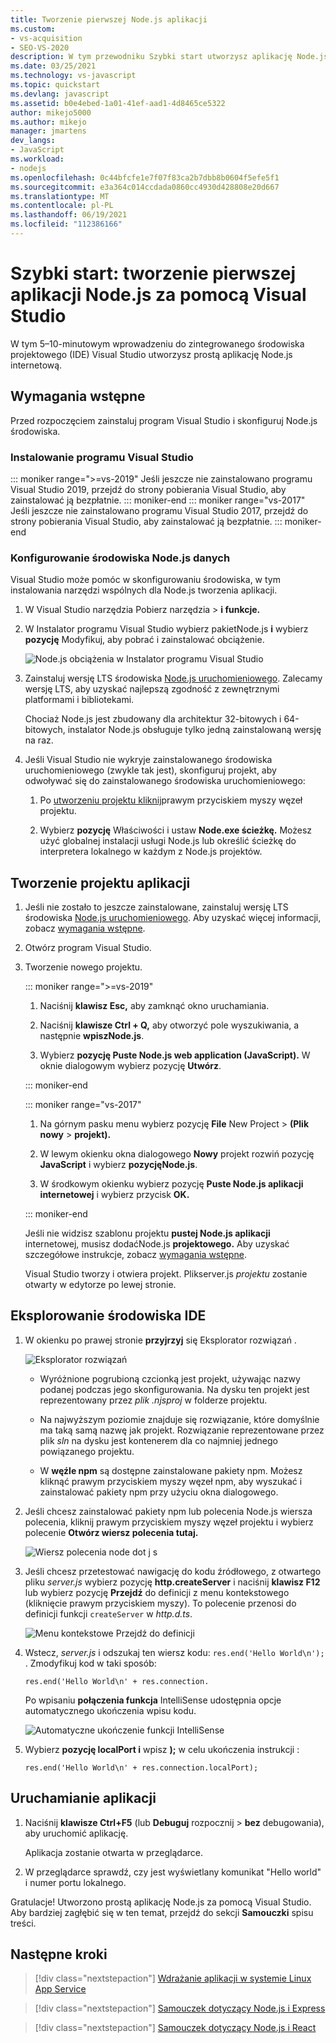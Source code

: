 ```yaml
---
title: Tworzenie pierwszej Node.js aplikacji
ms.custom:
- vs-acquisition
- SEO-VS-2020
description: W tym przewodniku Szybki start utworzysz aplikację Node.js w Visual Studio
ms.date: 03/25/2021
ms.technology: vs-javascript
ms.topic: quickstart
ms.devlang: javascript
ms.assetid: b0e4ebed-1a01-41ef-aad1-4d8465ce5322
author: mikejo5000
ms.author: mikejo
manager: jmartens
dev_langs:
- JavaScript
ms.workload:
- nodejs
ms.openlocfilehash: 0c44bfcfe1e7f07f83ca2b7dbb8b0604f5efe5f1
ms.sourcegitcommit: e3a364c014ccdada0860cc4930d428808e20d667
ms.translationtype: MT
ms.contentlocale: pl-PL
ms.lasthandoff: 06/19/2021
ms.locfileid: "112386166"
---
```

# <a name="quickstart-create-your-first-nodejs-app-with-visual-studio"></a>Szybki start: tworzenie pierwszej aplikacji Node.js za pomocą Visual Studio

W tym 5–10-minutowym wprowadzeniu do zintegrowanego środowiska projektowego (IDE) Visual Studio utworzysz prostą aplikację Node.js internetową.

## <a name="prerequisites"></a>Wymagania wstępne

Przed rozpoczęciem zainstaluj program Visual Studio i skonfiguruj Node.js środowiska.

### <a name="install-visual-studio"></a>Instalowanie programu Visual Studio

::: moniker range=">=vs-2019"
Jeśli jeszcze nie zainstalowano programu Visual Studio 2019, [](https://visualstudio.microsoft.com/downloads) przejdź do strony pobierania Visual Studio, aby zainstalować ją bezpłatnie.
::: moniker-end
::: moniker range="vs-2017"
Jeśli jeszcze nie zainstalowano programu Visual Studio 2017, [](https://visualstudio.microsoft.com/vs/older-downloads/?utm_medium=microsoft&utm_source=docs.microsoft.com&utm_campaign=vs+2017+download) przejdź do strony pobierania Visual Studio, aby zainstalować ją bezpłatnie.
::: moniker-end

### <a name="set-up-your-nodejs-environment"></a>Konfigurowanie środowiska Node.js danych

Visual Studio może pomóc w skonfigurowaniu środowiska, w tym instalowania narzędzi wspólnych dla Node.js tworzenia aplikacji.

1. W Visual Studio narzędzia Pobierz narzędzia  >  **i funkcje.**

1. W Instalator programu Visual Studio wybierz pakietNode.js **i** wybierz **pozycję** Modyfikuj, aby pobrać i zainstalować obciążenie.

    ![Node.js obciążenia w Instalator programu Visual Studio](../ide/media/quickstart-nodejs-workload.png)

1. Zainstaluj wersję LTS środowiska [Node.js uruchomieniowego](https://nodejs.org/en/download/). Zalecamy wersję LTS, aby uzyskać najlepszą zgodność z zewnętrznymi platformami i bibliotekami.

    Chociaż Node.js jest zbudowany dla architektur 32-bitowych i 64-bitowych, instalator Node.js obsługuje tylko jedną zainstalowaną wersję na raz.

1. Jeśli Visual Studio nie wykryje zainstalowanego środowiska uruchomieniowego (zwykle tak jest), skonfiguruj projekt, aby odwoływać się do zainstalowanego środowiska uruchomieniowego:

   1. Po [utworzeniu projektu kliknij](#create-your-app-project)prawym przyciskiem myszy węzeł projektu.

   1. Wybierz **pozycję** Właściwości i ustaw **Node.exe ścieżkę.** Możesz użyć globalnej instalacji usługi Node.js lub określić ścieżkę do interpretera lokalnego w każdym z Node.js projektów.

## <a name="create-your-app-project"></a>Tworzenie projektu aplikacji

1. Jeśli nie zostało to jeszcze zainstalowane, zainstaluj wersję LTS środowiska [Node.js uruchomieniowego](https://nodejs.org/en/download/). Aby uzyskać więcej informacji, zobacz [wymagania wstępne](#prerequisites).

1. Otwórz program Visual Studio.

1. Tworzenie nowego projektu.

    ::: moniker range=">=vs-2019"

    1. Naciśnij **klawisz Esc,** aby zamknąć okno uruchamiania.

    1. Naciśnij **klawisze Ctrl + Q,** aby otworzyć pole wyszukiwania, a następnie **wpiszNode.js**.

    1. Wybierz **pozycję Puste Node.js web application (JavaScript).** W oknie dialogowym wybierz pozycję **Utwórz**.

    ::: moniker-end

    ::: moniker range="vs-2017"
    1. Na górnym pasku menu wybierz pozycję **File** New Project > **(Plik nowy** > **projekt).**

    1. W lewym okienku okna dialogowego **Nowy** projekt rozwiń pozycję **JavaScript** i wybierz **pozycjęNode.js**.

    1. W środkowym okienku wybierz pozycję **Puste Node.js aplikacji internetowej** i wybierz przycisk **OK.**

    ::: moniker-end
    
    Jeśli nie widzisz szablonu projektu **pustej Node.js aplikacji** internetowej, musisz dodaćNode.js **projektowego.** Aby uzyskać szczegółowe instrukcje, zobacz [wymagania wstępne](#prerequisites).

    Visual Studio tworzy i otwiera projekt. Plikserver.js *projektu* zostanie otwarty w edytorze po lewej stronie.

## <a name="explore-the-ide"></a>Eksplorowanie środowiska IDE

1. W okienku po prawej stronie **przyjrzyj** się Eksplorator rozwiązań .

   ![Eksplorator rozwiązań](../ide/media/quickstart-nodejs-solution-explorer.png)

   - Wyróżnione pogrubioną czcionką jest projekt, używając nazwy podanej podczas jego skonfigurowania. Na dysku ten projekt jest reprezentowany przez *plik .njsproj* w folderze projektu.

   - Na najwyższym poziomie znajduje się rozwiązanie, które domyślnie ma taką samą nazwę jak projekt. Rozwiązanie reprezentowane przez plik *sln* na dysku jest kontenerem dla co najmniej jednego powiązanego projektu.

   - W **węźle npm** są dostępne zainstalowane pakiety npm. Możesz kliknąć prawym przyciskiem myszy węzeł npm, aby wyszukać i zainstalować pakiety npm przy użyciu okna dialogowego.

1. Jeśli chcesz zainstalować pakiety npm lub polecenia Node.js wiersza polecenia, kliknij prawym przyciskiem myszy węzeł projektu i wybierz polecenie **Otwórz wiersz polecenia tutaj.**

   ![Wiersz polecenia node dot j s](../ide/media/quickstart-nodejs-command-prompt.png)

1. Jeśli chcesz przetestować nawigację do kodu źródłowego, z otwartego pliku *server.js* wybierz pozycję **http.createServer** i naciśnij **klawisz F12** lub wybierz pozycję **Przejdź** do definicji z menu kontekstowego (kliknięcie prawym przyciskiem myszy). To polecenie przenosi do definicji funkcji `createServer` w *http.d.ts*.

   ![Menu kontekstowe Przejdź do definicji](../ide/media/quickstart-nodejs-gotodefinition.png)

1. Wstecz, *server.js* i odszukaj ten wiersz kodu: `res.end('Hello World\n');` . Zmodyfikuj kod w taki sposób:

    `res.end('Hello World\n' + res.connection.`

    Po wpisaniu **połączenia funkcja** IntelliSense udostępnia opcje automatycznego ukończenia wpisu kodu.

   ![Automatyczne ukończenie funkcji IntelliSense](../ide/media/quickstart-nodejs-intellisense.png)

1. Wybierz **pozycję localPort i** wpisz **);** w celu ukończenia instrukcji :

    `res.end('Hello World\n' + res.connection.localPort);`

## <a name="run-the-app"></a>Uruchamianie aplikacji

1. Naciśnij **klawisze Ctrl+F5** (lub **Debuguj** rozpocznij  >  **bez** debugowania), aby uruchomić aplikację. 
 
   Aplikacja zostanie otwarta w przeglądarce.

1. W przeglądarce sprawdź, czy jest wyświetlany komunikat "Hello world" i numer portu lokalnego.

Gratulacje! Utworzono prostą aplikację Node.js za pomocą Visual Studio. Aby bardziej zagłębić się w ten temat, przejdź do sekcji **Samouczki** spisu treści.

## <a name="next-steps"></a>Następne kroki

> [!div class="nextstepaction"]
> [Wdrażanie aplikacji w systemie Linux App Service](../javascript/publish-nodejs-app-azure.md)

> [!div class="nextstepaction"]
> [Samouczek dotyczący Node.js i Express](../javascript/tutorial-nodejs.md)

> [!div class="nextstepaction"]
> [Samouczek dotyczący Node.js i React](../javascript/tutorial-nodejs-with-react-and-jsx.md)
